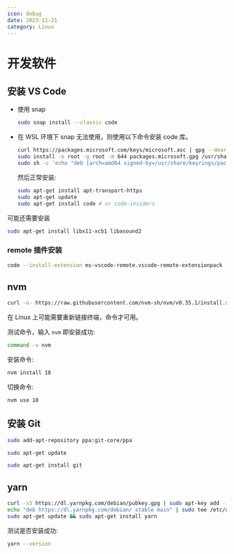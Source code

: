 ```yaml
---
icon: debug
date: 2023-11-21
category: Linux
---
```


# 开发软件

## 安装 VS Code

- 使用 snap

  ```bash
  sudo snap install --classic code
  ```

- 在 WSL 环境下 snap 无法使用，则使用以下命令安装 code 库。

  ```bash
  curl https://packages.microsoft.com/keys/microsoft.asc | gpg --dearmor > packages.microsoft.gpg
  sudo install -o root -g root -m 644 packages.microsoft.gpg /usr/share/keyrings/
  sudo sh -c 'echo "deb [arch=amd64 signed-by=/usr/share/keyrings/packages.microsoft.gpg] https://packages.microsoft.com/repos/vscode stable main" > /etc/apt/sources.list.d/vscode.list'
  ```

  然后正常安装:

  ```bash
  sudo apt-get install apt-transport-https
  sudo apt-get update
  sudo apt-get install code # or code-insiders
  ```

可能还需要安装

```bash
sudo apt-get install libx11-xcb1 libasound2
```

### remote 插件安装

```bash
code --install-extension ms-vscode-remote.vscode-remote-extensionpack
```

## nvm

```bash
curl -o- https://raw.githubusercontent.com/nvm-sh/nvm/v0.35.1/install.sh | bash
```

在 Linux 上可能需要重新链接终端，命令才可用。

测试命令，输入 `nvm` 即安装成功:

```bash
command -v nvm
```

安装命令:

```bash
nvm install 10
```

切换命令:

```bash
nvm use 10
```

## 安装 Git

```bash
sudo add-apt-repository ppa:git-core/ppa

sudo apt-get update

sudo apt-get install git
```

## yarn

```bash
curl -sS https://dl.yarnpkg.com/debian/pubkey.gpg | sudo apt-key add -
echo "deb https://dl.yarnpkg.com/debian/ stable main" | sudo tee /etc/apt/sources.list.d/yarn.list
sudo apt-get update && sudo apt-get install yarn
```

测试是否安装成功:

```bash
yarn --version
```
